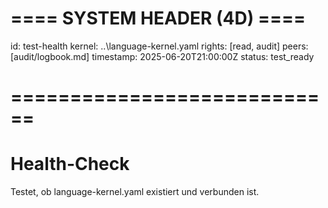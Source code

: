 # ==== SYSTEM HEADER (4D) ==== 
id: test-health 
kernel: ..\language-kernel.yaml 
rights: [read, audit] 
peers: [audit/logbook.md] 
timestamp: 2025-06-20T21:00:00Z 
status: test_ready 
# ============================ 
 
# Health-Check 
Testet, ob language-kernel.yaml existiert und verbunden ist. 
